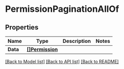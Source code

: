 # PermissionPaginationAllOf

## Properties

Name | Type | Description | Notes
------------ | ------------- | ------------- | -------------
**Data** | [**[]Permission**](Permission.md) |  | 

[[Back to Model list]](../README.md#documentation-for-models) [[Back to API list]](../README.md#documentation-for-api-endpoints) [[Back to README]](../README.md)


